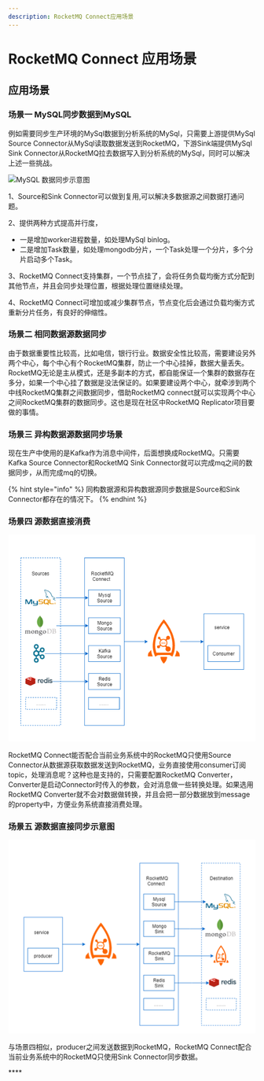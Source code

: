```yaml
---
description: RocketMQ Connect应用场景
---
```


# RocketMQ Connect 应用场景

## 应用场景

### 场景一 MySQL同步数据到MySQL

例如需要同步生产环境的MySql数据到分析系统的MySql，只需要上游提供MySql Source  Connector从MySql读取数据发送到RocketMQ，下游Sink端提供MySql Sink Connector从RocketMQ拉去数据写入到分析系统的MySql，同时可以解决上述一些挑战。

![MySQL &#x6570;&#x636E;&#x540C;&#x6B65;&#x793A;&#x610F;&#x56FE;](../.gitbook/assets/c2%20%282%29.png)

1、Source和Sink Connector可以做到复用,可以解决多数据源之间数据打通问题。

2、提供两种方式提高并行度，

* 一是增加worker进程数量，如处理MySql binlog。
* 二是增加Task数量，如处理mongodb分片，一个Task处理一个分片，多个分片启动多个Task。

3、RocketMQ Connect支持集群，一个节点挂了，会将任务负载均衡方式分配到其他节点，并且会同步处理位置，根据处理位置继续处理。

4、RocketMQ Connect可增加或减少集群节点，节点变化后会通过负载均衡方式重新分片任务，有良好的伸缩性。

### **场景二 相同数据源数据同步**

由于数据重要性比较高，比如电信，银行行业。数据安全性比较高，需要建设另外两个中心，每个中心有个RocketMQ集群，防止一个中心挂掉，数据大量丢失。RocketMQ无论是主从模式，还是多副本的方式，都自能保证一个集群的数据存在多分，如果一个中心挂了数据是没法保证的。如果要建设两个中心，就牵涉到两个中线RocketMQ集群之间数据同步，借助RocketMQ connect就可以实现两个中心之间RocketMQ集群的数据同步。这也是现在社区中RocketMQ Replicator项目要做的事情。  


### **场景三 异构数据源数据同步场景**

现在生产中使用的是Kafka作为消息中间件，后面想换成RocketMQ。只需要Kafka Source Connector和RocketMQ Sink Connector就可以完成mq之间的数据同步，从而完成mq的切换。

{% hint style="info" %}
同构数据源和异构数据源同步数据是Source和Sink Connector都存在的情况下。
{% endhint %}

### 场景四 源数据直接消费

![&#x6E90;&#x6570;&#x636E;&#x76F4;&#x63A5;&#x6D88;&#x8D39;&#x793A;&#x610F;&#x56FE;](../.gitbook/assets/rocketmqconnect-overview-source-only-2.png)

RocketMQ Connect能否配合当前业务系统中的RocketMQ只使用Source Connector从数据源获取数据发送到RocketMQ，业务直接使用consumer订阅topic，处理消息呢？这种也是支持的，只需要配置RocketMQ Converter，Converter是启动Connector时传入的参数，会对消息做一些转换处理。如果选用RocketMQ Converter就不会对数据做转换，并且会把一部分数据放到message的property中，方便业务系统直接消费处理。

### 场景五 源数据直接同步示意图





![&#x6E90;&#x6570;&#x636E;&#x76F4;&#x63A5;&#x540C;&#x6B65;&#x793A;&#x610F;&#x56FE;](../.gitbook/assets/pasted-image-0.png)



与场景四相似，producer之间发送数据到RocketMQ，RocketMQ Connect配合当前业务系统中的RocketMQ只使用Sink Connector同步数据。  


\*\*\*\*

